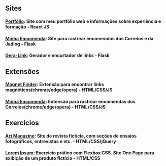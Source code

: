 

## Sites
#### [Portfólio](https://herbertsouza.netlify.app): Site com meu portfólio web e informações sobre experiência e formação - React JS
#### [Minha Encomenda](https://www.minhaencomenda.me/): Site para rastrear encomendas dos Correios e da Jadlog - Flask
#### [Gera-Link](https://www.gera-link.com): Gerador e encurtador de links - Flask

## Extensões
#### [Magnet Finder](https://chrome.google.com/webstore/detail/magnet-finder/gmmdnbmmjmoddokgggkbfehpbfepaman/related?hl=pt-BR&authuser=0): Extensão para encontrar links magnéticos(chrome/edge/opera) - HTML/CSS/JS

#### [Minha Encomenda](https://chrome.google.com/webstore/detail/minha-encomenda/cnacicmmmnkdepclkehggaeiimcjihoa?hl=pt-BR&authuser=0): Extensão para rastrear encomendas dos Correios(chrome/edge/opera) - HTML/CSS/JS

## Exercícios
#### [Art Magazine](https://herbertizidro.github.io/art-magazine/): Site de revista fictícia, com seções de ensaios fotográficos, entrevistas e etc. - HTML/CSS/jQuery
#### [Lorem Ipsum](https://herbertizidro.github.io/flex-box-estudo/): Exercício prático com Flexbox CSS. Site One Page para exibição de um produto fictício - HTML/CSS
